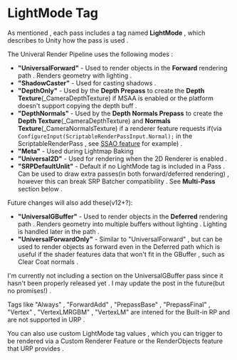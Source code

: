 # LightMode Tag

As mentioned , each pass includes a tag named **LightMode** , which describes to Unity how the pass is used .

The Univeral Render Pipeline uses the following modes :

- **"UniversalForward"** - Used to render objects in the **Forward** rendering path . Renders geometry with lighting .
- **"ShadowCaster"** - Used for casting shadows .
- **"DepthOnly"** - Used by the **Depth Prepass** to create the **Depth Texture**(_CameraDepthTexture) if MSAA is enabled or the platform doesn't support copying the depth buff .
- **"DepthNormals"** - Used by the **Depth Normals Prepass** to create the **Depth Texture**(_CameraDepthTexture) and **Normals Texture**(_CameraNormalsTexture) if a renderer feature requests if(via `ConfigureInput(ScriptableRenderPassInput.Normal);` in the ScriptableRenderPass , see [SSAO feature](https://github.com/Unity-Technologies/Graphics/blob/master/com.unity.render-pipelines.universal/Runtime/RendererFeatures/ScreenSpaceAmbientOcclusion.cs) for example) .
- **"Meta"** - Used during Lightmap Baking
- **"Universal2D"** - Used for rendering when the 2D Renderer is enabled .
- **"SRPDefaultUnlit"** - Default if no LightMode tag is included in a Pass . Can be used to draw extra passes(in both forward/deferred rendering) , however this can break SRP Batcher compatibility . See **Multi-Pass** section below .

Future changes will also add these(v12+?):

- **"UniversalGBuffer"** - Used to render objects in the **Deferred** rendering path . Renders geometry into multiple buffers without lighting . Lighting is handled later in the path .
- **"UniversalForwardOnly"** - Similar to "UniversalForward" , but can be used to render objects as forward even in the Deferred path which is useful if the shader features data that won't fit in the GBuffer , such as Clear Coat normals .

I'm currently not including a section on the UniversalGBuffer pass since it hasn't been properly released yet . I may update the post in the future(but no promises!) .

Tags like "Always" , "ForwardAdd" , "PrepassBase" , "PrepassFinal" , "Vertex" , "VertexLMRGBM" , "VertexLM" are intened for the Built-in RP and are not supported in URP .

You can also use custom LightMode tag values , which you can trigger to be rendered via a Custom Renderer Feature or the RenderObjects feature that URP provides .
